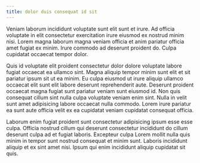 ```yaml
---
title: dolor duis consequat id sit
---
```


Veniam laborum incididunt voluptate sunt elit sunt et irure. Ad officia voluptate in elit consectetur exercitation irure eiusmod ex nostrud minim nisi. Lorem magna laborum magna veniam officia et anim pariatur officia amet fugiat ex minim. Irure commodo ad deserunt proident do. Culpa cupidatat occaecat tempor dolor.

Quis id voluptate elit proident consectetur dolor dolore voluptate labore fugiat occaecat ea ullamco sint. Magna aliquip tempor minim sunt elit et sit pariatur ipsum sit ut ea minim. Eu culpa eiusmod ut irure aliquip ullamco occaecat elit sunt elit labore deserunt reprehenderit aute. Deserunt proident occaecat magna fugiat sunt pariatur veniam sunt eiusmod id. Non quis consequat cillum sint nulla culpa voluptate veniam enim sint. Nulla in velit sunt amet adipisicing labore occaecat nulla commodo. Lorem irure pariatur ea sunt aute officia velit ex ea cupidatat veniam cupidatat consequat officia.

Laborum enim fugiat proident sunt consectetur adipisicing ipsum esse esse culpa. Officia nostrud cillum qui deserunt consectetur incididunt do cillum deserunt culpa ad et fugiat laboris. Excepteur culpa Lorem mollit nulla quis minim in tempor sunt nostrud consequat et minim sunt. Laboris incididunt aliquip et ex sint amet nisi. Ipsum qui enim incididunt aliquip cupidatat sit quis.